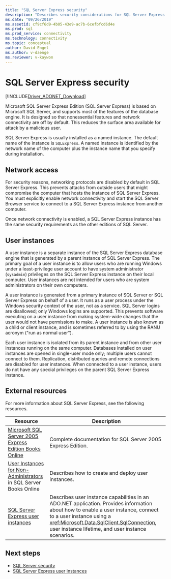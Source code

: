 ```yaml
---
title: "SQL Server Express security"
description: "Describes security considerations for SQL Server Express."
ms.date: "09/26/2019"
ms.assetid: cf9cf6d9-4b05-43e9-ac7b-6cefbfcd6d4e
ms.prod: sql
ms.prod_service: connectivity
ms.technology: connectivity
ms.topic: conceptual
author: David-Engel
ms.author: v-daenge
ms.reviewer: v-kaywon
---
```

# SQL Server Express security

[!INCLUDE[Driver_ADONET_Download](../../../includes/driver_adonet_download.md)]

Microsoft SQL Server Express Edition (SQL Server Express) is based on Microsoft SQL Server, and supports most of the features of the database engine. It is designed so that nonessential features and network connectivity are off by default. This reduces the surface area available for attack by a malicious user.  
  
SQL Server Express is usually installed as a named instance. The default name of the instance is `SQLExpress`. A named instance is identified by the network name of the computer plus the instance name that you specify during installation.  
  
## Network access  
For security reasons, networking protocols are disabled by default in SQL Server Express. This prevents attacks from outside users that might compromise the computer that hosts the instance of SQL Server Express. You must explicitly enable network connectivity and start the SQL Server Browser service to connect to a SQL Server Express instance from another computer.  
  
Once network connectivity is enabled, a SQL Server Express instance has the same security requirements as the other editions of SQL Server.  
  
## User instances  
A user instance is a separate instance of the SQL Server Express database engine that is generated by a parent instance of SQL Server Express. The primary goal of a user instance is to allow users who are running Windows under a least-privilege user account to have system administrator (`sysadmin`) privileges on the SQL Server Express instance on their local computer. User instances are not intended for users who are system administrators on their own computers.  
  
A user instance is generated from a primary instance of SQL Server or SQL Server Express on behalf of a user. It runs as a user process under the Windows security context of the user, not as a service. SQL Server logins are disallowed; only Windows logins are supported. This prevents software executing on a user instance from making system-wide changes that the user would not have permissions to make. A user instance is also known as a child or client instance, and is sometimes referred to by using the RANU acronym ("run as normal user").  
  
Each user instance is isolated from its parent instance and from other user instances running on the same computer. Databases installed on user instances are opened in single-user mode only; multiple users cannot connect to them. Replication, distributed queries and remote connections are disabled for user instances. When connected to a user instance, users do not have any special privileges on the parent SQL Server Express instance.  
  
## External resources  
For more information about SQL Server Express, see the following resources.  
  
|Resource|Description|
|-|-|  
|[Microsoft SQL Server 2005 Express Edition Books Online](https://docs.microsoft.com/previous-versions/sql/sql-server-2005/ms165706(v=sql.90))|Complete documentation for SQL Server 2005 Express Edition.|  
|[User Instances for Non-Administrators](https://docs.microsoft.com/previous-versions/sql/sql-server-2008/ms143684(v=sql.100)) in SQL Server Books Online|Describes how to create and deploy user instances.|  
|[SQL Server Express user instances](sql-server-express-user-instances.md)|Describes user instance capabilities in an ADO.NET application. Provides information about how to enable a user instance, connect to a user instance using a <xref:Microsoft.Data.SqlClient.SqlConnection>, user instance lifetime, and user instance scenarios.|  
  
## Next steps
- [SQL Server security](sql-server-security.md)
- [SQL Server Express user instances](sql-server-express-user-instances.md)
